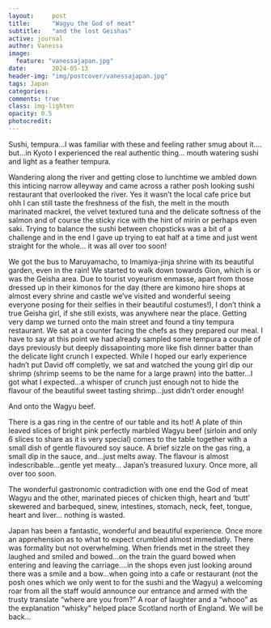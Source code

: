 ```yaml
---
layout:     post
title:      "Wagyu the God of meat"
subtitle:   "and the lost Geishas"
active: journal
author: Vanessa
image:
  feature: "vanessajapan.jpg"
date:       2024-05-13
header-img: "img/postcover/vanessajapan.jpg"
tags: Japan
categories: 
comments: true
class: img-lighten 
opacity: 0.5
photocredit:
---
```


Sushi, tempura…I was familiar with these and feeling rather smug about it…. but…in Kyoto I experienced the real authentic thing… mouth watering sushi and light as a feather tempura.

Wandering along the river and getting close to lunchtime we ambled down this inticing narrow alleyway and came across a rather posh looking sushi restaurant that overlooked the river. Yes it wasn’t the local cafe price but ohh I can still taste the freshness of the fish, the melt in the mouth marinated mackrel, the velvet textured tuna and the delicate softness of the salmon and of course the sticky rice with the hint of mirin or perhaps even saki. Trying to balance the sushi between chopsticks was a bit of a challenge and in the end I gave up trying to eat half at a time and just went straight for the whole… it was all over too soon!

We got the bus to Maruyamacho, to Imamiya-jinja shrine with its beautiful garden, even in the rain!  We started to walk down towards Gion, which is or was the Geisha area. Due to tourist voyeurism enmasse, apart from those dressed up in their kimonos for the day (there are kimono hire shops at almost every shrine and castle we’ve visited and wonderful seeing everyone posing for their selfies in their beautiful costumes!), I don’t think a true Geisha girl, if she still exists, was anywhere near the place.  Getting very damp we turned onto the main street and found a tiny tempura restaurant. We sat at a counter facing the chefs as they prepared our meal. I have to say at this point we had already sampled some tempura a couple of days previously but deeply dissapointing more like fish dinner batter than the delicate light crunch I expected. While I hoped our early experience hadn’t put David off completly, we sat and watched the young girl dip our shrimp (shrimp seems to be the name for a large prawn) into the batter…I got what I expected…a whisper of crunch just enough not to hide the flavour of the beautiful sweet tasting shrimp…just didn’t order enough!

And onto the Wagyu beef. 

There is a gas ring in the centre of our table and its hot! A plate of thin leaved slices of bright pink perfectly marbled Wagyu beef  (sirloin and only 6 slices to share as it is very special) comes to the table together with a small dish of gentle flavoured soy sauce. A brief sizzle on the gas ring, a small dip in the sauce, and…just melts away. The flavour is almost indescribable…gentle yet meaty… Japan’s treasured luxury. Once more, all over too soon.

The wonderful gastronomic contradiction with one end the God of meat Wagyu and the other, marinated pieces of chicken thigh, heart and ‘butt’ skewered and barbequed, sinew, intestines, stomach, neck, feet, tongue, heart and liver… nothing is wasted.

Japan has been a fantastic, wonderful and beautiful experience. Once more an apprehension as to what to expect crumbled almost immediatly. There was formality but not overwhelming. When friends met in the street they laughed and smiled and bowed…on the train the guard bowed when entering and leaving the carriage….in the shops even just looking around there was a smile and a bow…when going into a cafe or restaurant (not the posh ones which we only went to for the sushi and the Wagyu) a welcoming roar from all the staff would announce our entrance and armed with the trusty translate “where are you from?” A roar of laughter and a “whooo” as the explanation “whisky” helped place Scotland north of England.
We will be back…
